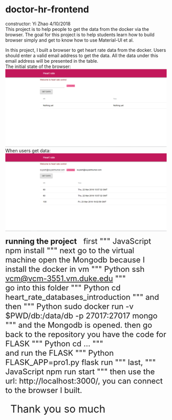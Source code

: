 # doctor-hr-frontend
constructor: Yi Zhao    4/10/2018  
This project is to help people to get the data from the docker via the browser. The goal for this project is to help students learn how to build browser simply and get to know how to use Material-UI et al.  

In this project, I built a browser to get heart rate data from the docker. Users should enter a valid email address to get the data. All the data under this email address will be presented in the table.  
The initial state of the browser:  
![404 Not Found](https://github.com/yz398/doctor-hr-frontend/blob/master/initial.png)
When users get data:  
![404 Not Found](https://github.com/yz398/doctor-hr-frontend/blob/master/test.png)  

<font size = 5>__running the project__  
first
""" JavaScript
  npm install
""" 
next go to the virtual machine open the Mongodb because I install the docker in vm
""" Python
  ssh vcm@vcm-3551.vm.duke.edu
  """  
  go into this folder
  """ Python
  cd heart_rate_databases_introduction
  """
  and then
  """ Python
    sudo docker run -v $PWD/db:/data/db -p 27017:27017 mongo
  """
  and the Mongodb is opened.
then go back to the repository you have the code for FLASK
""" Python
  cd ...
"""  
and run the FLASK
  """ Python
  FLASK_APP=pro1.py flask run
  """
 last,
  """ JavaScript
  npm run start
  """
  then use the url: http://localhost:3000/, you can connect to the browser I built.
  
  <font size = 6> Thank you so much

